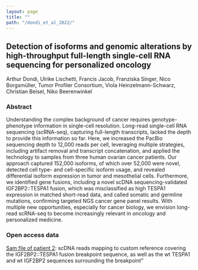 ```yaml
---
layout: page
title: ""
path: "/dondi_et_al_2022/"
---
```


## Detection of isoforms and genomic alterations by high-throughput full-length single-cell RNA sequencing for personalized oncology

Arthur Dondi, Ulrike Lischetti, Francis Jacob, Franziska Singer, Nico Borgsmüller, Tumor Profiler Consortium, Viola Heinzelmann-Schwarz, Christian Beisel, Niko Beerenwinkel


### Abstract

Understanding the complex background of cancer requires genotype-phenotype information in single-cell resolution. Long-read single-cell RNA sequencing (scRNA-seq), capturing full-length transcripts, lacked the depth to provide this information so far. Here, we increased the PacBio sequencing depth to 12,000 reads per cell, leveraging multiple strategies, including artifact removal and transcript concatenation, and applied the technology to samples from three human ovarian cancer patients. Our approach captured 152,000 isoforms, of which over 52,000 were novel, detected cell type- and cell-specific isoform usage, and revealed differential isoform expression in tumor and mesothelial cells. Furthermore, we identified gene fusions, including a novel scDNA sequencing-validated IGF2BP2::TESPA1 fusion, which was misclassified as high TESPA1 expression in matched short-read data, and called somatic and germline mutations, confirming targeted NGS cancer gene panel results. With multiple new opportunities, especially for cancer biology, we envision long-read scRNA-seq to become increasingly relevant in oncology and personalized medicine.
 

### Open access data

[Sam file of patient 2](https://tpreports.nexus.ethz.ch/download/dondi_et_al_2022/patient2_aligned_only.sam): scDNA reads mapping to custom reference covering the IGF2BP2::TESPA1 fusion breakpoint sequence, as well as the wt TESPA1 and wt IGF2BP2 sequences surrounding the breakpoint”

